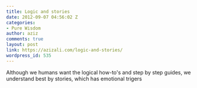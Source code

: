 ```yaml
---
title: Logic and stories
date: 2012-09-07 04:56:02 Z
categories:
- Pure Wisdom
author: aziz
comments: true
layout: post
link: https://azizali.com/logic-and-stories/
wordpress_id: 535
---
```


Although we humans want the logical how-to's and step by step guides, we understand best by stories, which has emotional trigers
